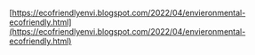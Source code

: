 [https://ecofriendlyenvi.blogspot.com/2022/04/envieronmental-ecofriendly.html](https://ecofriendlyenvi.blogspot.com/2022/04/envieronmental-ecofriendly.html)
